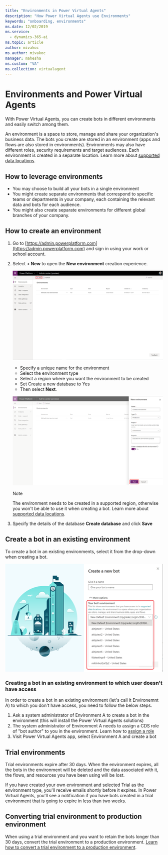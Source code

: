 ```yaml
---
title: "Environments in Power Virtual Agents"
description: "How Power Virtual Agents use Environments"
keywords: "onboarding, environments"
ms.date: 12/02/2019
ms.service:
  - dynamics-365-ai
ms.topic: article
author: mivakoc
ms.author: mivakoc
manager: mahesha
ms.custom: "VA"
ms.collection: virtualagent
---
```

# Environments and Power Virtual Agents

With Power Virtual Agents, you can create bots in different environments and easily switch among them.

An environment is a space to store, manage and share your organization's business data. The bots you create are stored in an environment (apps and flows are also stored in environments). Environments may also have different roles, security requirements and target audiences. Each environment is created in a separate location. Learn more about [supported data locations](https://go.microsoft.com/fwlink/?linkid=2106441).

## How to leverage environments
- You may choose to build all your bots in a single environment
- You might create separate environments that correspond to specific teams or departments in your company, each containing the relevant data and bots for each audience.
- You might also create separate environments for different global branches of your company.

## How to create an environment

1. Go to [https://admin.powerplatform.com](https://admin.powerplatform.com) and sign in using your work or school account.

2. Select **+ New** to open the **New environment** creation experience.

   ![Create environment](media/environments-create-1.png)
  
   - Specify a unique name for the environment
   - Select the environment type
   - Select a region where you want the environment to be created
   - Set Create a new database to Yes
   - Then select **Next**.
   
   ![Create environment](media/environments-create-2.png)
   
   > [!NOTE]
   > The environment needs to be created in a supported region, otherwise you won't be able to use it when creating a bot.
   > Learn more about [supported data locations](https://go.microsoft.com/fwlink/?linkid=2106441).

3. Specify the details of the database **Create database** and click **Save**

## Create a bot in an existing environment
To create a bot in an existing environments, select it from the drop-down when creating a bot.

![Select environment](media/select_environment_onboarding.png)

### Creating a bot in an existing environment to which user doesn't have access
In order to create a bot in an existing environment (let's call it Environemnt A) to which you don't have access, you need to follow the below steps.
1. Ask a system administrator of Environment A to create a bot in the environment (this will install the Power Virtual Agents solutions)
2. The system administrator of Environment A needs to assign a CDS role of "bot author" to you in the environment. Learn how to [assign a role](https://docs.microsoft.com/en-us/power-platform/admin/create-users-assign-online-security-roles#assign-a-security-role-to-a-user)
3. Visit Power Virtual Agents app, select Environment A and create a bot

## Trial environments

Trial environments expire after 30 days. When the environment expires, all the bots in the environment will be deleted and the data associated with it, the flows, and resources you have been using will be lost.

If you have created your own environment and selected Trial as the environment type, you'll receive emails shortly before it expires.  In Power Virtual Agents, you'll see a notification if you have bots created in a trial environment that is going to expire in less than two weeks.

## Converting trial environment to production environment

When using a trial environment and you want to retain the bots longer than 30 days, convert the trial environment to a production environment. [Learn how to convert a trial environment to a production environment](https://go.microsoft.com/fwlink/?linkid=2048531).

